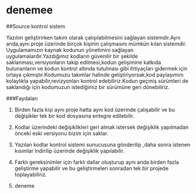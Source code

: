# denemee

##Source kontrol sistem

 
  Yazılım geliştirirken takım olarak çalışılabilmesini sağlayan sistemdir.Aynı anda,aynı proje üzerinde birçok kişinin çalışmasını mümkün kılan sistemdir.   
  Uygulamamızın kaynak kodunun yönetimini sağlayan uygulamalardır.Yazdığımız kodların güvenilir bir şekilde  saklanması,versiyonların takip edilmesi,kodun gelişimine katkıda bulunanların ve kodun kontrol altında tutulması gibi ihtiyaçları gidermek için ortaya çıkmıştır.Kodumuzu takımlar halinde geliştiriyorsak,kod paylaşımını kolaylıkla yapabilir,revizyonları kontrol edebiliriz.Kodun geçmiş sürümleri de saklandığı için kodumuzun istediğimiz bir sürümüne geri dönebiliriz.  
  
###Faydaları


1.  Birden fazla kişi aynı proje hatta aynı kod üzerinde çalışabilir ve bu değişikler tek bir kod dosyasına entegre edilebilir.
2.  Kodlar üzerindeki değişiklikleri geri almak istersek değişiklik yapılmadan önceki eski versiyonu bizim için saklar.
3.  Yazılan kodlar kontrol sistemi sunucusuna gönderilip ,daha sonra istenen kısımlar indirilip üzerinde değişiklik yapılabilir.
4.  Farklı gereksinimler için farklı dallar oluşturup aynı anda birden fazla geliştirme yapabilir ve bu geliştirmeleri sonradan tek bir projede toplayabiliriz.

6. deneme

